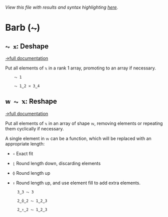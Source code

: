 *View this file with results and syntax highlighting [here](https://saltytine.github.io/BQN/help/deshape_reshape.html).*

# Barb (`⥊`)

## `⥊ 𝕩`: Deshape
[→full documentation](../doc/reshape.md)

Put all elements of `𝕩` in a rank 1 array, promoting to an array if necessary.

        ⥊ 1

        ⥊ 1‿2 ≍ 3‿4



## `𝕨 ⥊ 𝕩`: Reshape
[→full documentation](../doc/reshape.md)

Put all elements of `𝕩` in an array of shape `𝕨`, removing elements or repeating them cyclically if necessary.

A single element in `𝕨` can be a function, which will be replaced with an appropriate length:
- `∘` Exact fit
- `⌊` Round length down, discarding elements
- `⌽` Round length up
- `↑` Round length up, and use element fill to add extra elements.

        3‿3 ⥊ 3

        2‿⌽‿2 ⥊ 1‿2‿3

        2‿↑‿2 ⥊ 1‿2‿3
